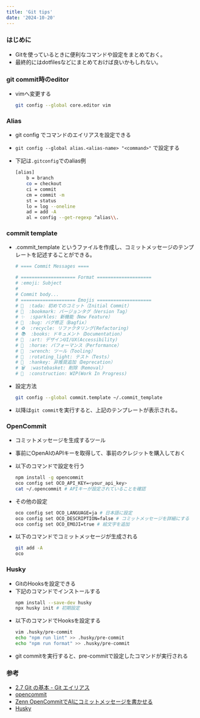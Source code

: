```yaml
---
title: 'Git tips'
date: '2024-10-20'
---
```


### はじめに

- Gitを使っているときに便利なコマンドや設定をまとめておく。
- 最終的にはdotfilesなどにまとめておけば良いかもしれない。

### git commit時のeditor

- vimへ変更する
  ```bash
  git config --global core.editor vim
  ```

### Alias

- git config でコマンドのエイリアスを設定できる
- `git config --global alias.<alias-name> "<command>"` で設定する
- 下記は`.gitconfig`でのalias例

  ```bash
  [alias]
      b = branch
      co = checkout
      ci = commit
      cm = commit -m
      st = status
      lo = log --oneline
      ad = add -A
      al = config --get-regexp ^alias\\.
  ```

### commit template

- .commit_template というファイルを作成し、コミットメッセージのテンプレートを記述することができる。

  ```bash
  # ==== Commit Messages ====

  # ==================== Format ====================
  # :emoji: Subject
  #
  # Commit body...
  # ==================== Emojis ====================
  # 🎉  :tada: 初めてのコミット（Initial Commit）
  # 🔖  :bookmark: バージョンタグ（Version Tag）
  # ✨  :sparkles: 新機能（New Feature）
  # 🐛  :bug: バグ修正（Bagfix）
  # ♻️  :recycle: リファクタリング(Refactoring)
  # 📚  :books: ドキュメント（Documentation）
  # 🎨  :art: デザインUI/UX(Accessibility)
  # 🐎  :horse: パフォーマンス（Performance）
  # 🔧  :wrench: ツール（Tooling）
  # 🚨  :rotating_light: テスト（Tests）
  # 💩  :hankey: 非推奨追加（Deprecation）
  # 🗑️  :wastebasket: 削除（Removal）
  # 🚧  :construction: WIP(Work In Progress)
  ```

* 設定方法
  ```bash
  git config --global commit.template ~/.commit_template
  ```
* 以降は`git commit`を実行すると、上記のテンプレートが表示される。

### OpenCommit

- コミットメッセージを生成するツール
- 事前にOpenAIのAPIキーを取得して、事前のクレジットを購入しておく
- 以下のコマンドで設定を行う

  ```bash
  npm install -g opencommit
  oco config set OCO_API_KEY=<your_api_key>
  cat ~/.opencommit # APIキーが設定されていることを確認
  ```

- その他の設定

  ```bash
  oco config set OCO_LANGUAGE=ja # 日本語に設定
  oco config set OCO_DESCRIPTION=false # コミットメッセージを詳細にする
  oco config set OCO_EMOJI=true # 絵文字を追加
  ```

- 以下のコマンドでコミットメッセージが生成される

  ```bash
  git add -A
  oco
  ```

### Husky

- GitのHooksを設定できる
- 下記のコマンドでインストールする
  ```bash
  npm install --save-dev husky
  npx husky init # 初期設定
  ```
- 以下のコマンドでHooksを設定する
  ```bash
  vim .husky/pre-commit
  echo "npm run lint" >> .husky/pre-commit
  echo "npm run format" >> .husky/pre-commit
  ```
- git commitを実行すると、pre-commitで設定したコマンドが実行される

### 参考

- [2.7 Git の基本 - Git エイリアス](https://git-scm.com/book/ja/v2/Git-%E3%81%AE%E5%9F%BA%E6%9C%AC-Git-%E3%82%A8%E3%82%A4%E3%83%AA%E3%82%A2%E3%82%B9)
- [opencommit](https://github.com/di-sukharev/opencommit)
- [Zenn OpenCommitでAIにコミットメッセージを書かせる](https://zenn.dev/hayato94087/articles/8193b7f7fd6f76)
- [Husky](https://typicode.github.io/husky/)
